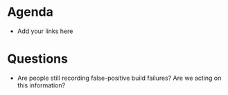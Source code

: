 Agenda
======

* Add your links here

Questions
=========

* Are people still recording false-positive build failures? Are we acting on this information?

